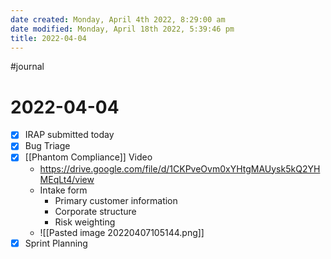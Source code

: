 ```yaml
---
date created: Monday, April 4th 2022, 8:29:00 am
date modified: Monday, April 18th 2022, 5:39:46 pm
title: 2022-04-04
---
```

#journal

# 2022-04-04

- [x] IRAP submitted today
- [x] Bug Triage
- [x] [[Phantom Compliance]] Video
	- https://drive.google.com/file/d/1CKPveOvm0xYHtgMAUysk5kQ2YHMEqLt4/view
	- Intake form
		- Primary customer information
		- Corporate structure
		- Risk weighting
	- ![[Pasted image 20220407105144.png]]
- [x] Sprint Planning
